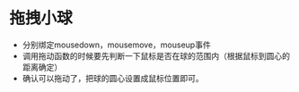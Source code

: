 拖拽小球
====
- 分别绑定mousedown，mousemove，mouseup事件  
- 调用拖动函数的时候要先判断一下鼠标是否在球的范围内（根据鼠标到圆心的距离确定） 
- 确认可以拖动了，把球的圆心设置成鼠标位置即可。
